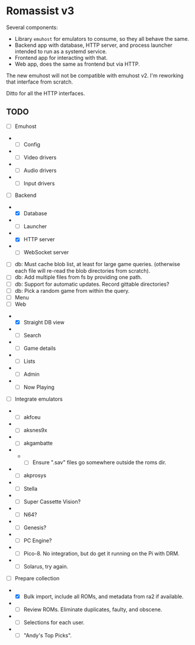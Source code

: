 # Romassist v3

Several components:
- Library `emuhost` for emulators to consume, so they all behave the same.
- Backend app with database, HTTP server, and process launcher intended to run as a systemd service.
- Frontend app for interacting with that.
- Web app, does the same as frontend but via HTTP.

The new emuhost will not be compatible with emuhost v2. I'm reworking that interface from scratch.

Ditto for all the HTTP interfaces.

## TODO

- [ ] Emuhost
- - [ ] Config
- - [ ] Video drivers
- - [ ] Audio drivers
- - [ ] Input drivers
- [ ] Backend
- - [x] Database
- - [ ] Launcher
- - [x] HTTP server
- - [ ] WebSocket server
- [ ] db: Must cache blob list, at least for large game queries. (otherwise each file will re-read the blob directories from scratch).
- [ ] db: Add multiple files from fs by providing one path.
- [ ] db: Support for automatic updates. Record gittable directories?
- [ ] db: Pick a random game from within the query.
- [ ] Menu
- [ ] Web
- - [x] Straight DB view
- - [ ] Search
- - [ ] Game details
- - [ ] Lists
- - [ ] Admin
- - [ ] Now Playing
- [ ] Integrate emulators
- - [ ] akfceu
- - [ ] aksnes9x
- - [ ] akgambatte
- - - [ ] Ensure ".sav" files go somewhere outside the roms dir.
- - [ ] akprosys
- - [ ] Stella
- - [ ] Super Cassette Vision?
- - [ ] N64?
- - [ ] Genesis?
- - [ ] PC Engine?
- - [ ] Pico-8. No integration, but do get it running on the Pi with DRM.
- - [ ] Solarus, try again.
- [ ] Prepare collection
- - [x] Bulk import, include all ROMs, and metadata from ra2 if available.
- - [ ] Review ROMs. Eliminate duplicates, faulty, and obscene.
- - [ ] Selections for each user.
- - [ ] "Andy's Top Picks".
